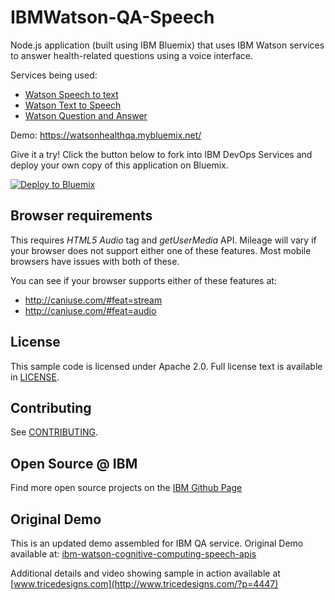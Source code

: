 # IBMWatson-QA-Speech
  Node.js application (built using IBM Bluemix) that uses IBM Watson services to answer health-related questions using a voice interface.


  Services being used:
   * [Watson Speech to text](http://www.ibm.com/smarterplanet/us/en/ibmwatson/developercloud/question-answer.html)
   * [Watson Text to Speech](http://www.ibm.com/smarterplanet/us/en/ibmwatson/developercloud/text-to-speech.html)
   * [Watson Question and Answer](http://www.ibm.com/smarterplanet/us/en/ibmwatson/developercloud/speech-to-text.html)

Demo: https://watsonhealthqa.mybluemix.net/

Give it a try! Click the button below to fork into IBM DevOps Services and deploy your own copy of this application on Bluemix.

[![Deploy to Bluemix](https://bluemix.net/deploy/button.png)](https://bluemix.net/deploy?repository=https://github.com/germanattanasio/IBMWatson-QA-Speech)

## Browser requirements
  This requires *HTML5 Audio* tag and *getUserMedia* API. Mileage will vary if your browser does not support either one of these features. Most mobile browsers have issues with both of these.

  You can see if your browser supports either of these features at:
   * http://caniuse.com/#feat=stream
   * http://caniuse.com/#feat=audio

## License

  This sample code is licensed under Apache 2.0. Full license text is available in [LICENSE](LICENSE).

## Contributing

  See [CONTRIBUTING](CONTRIBUTING.md).

## Open Source @ IBM
  Find more open source projects on the [IBM Github Page](http://ibm.github.io/)

## Original Demo
  This is an updated demo assembled for IBM QA service.  Original Demo available at: [ibm-watson-cognitive-computing-speech-apis](www.tricedesigns.com/2014/11/26/ibm-watson-cognitive-computing-speech-apis/)

  Additional details and video showing sample in action available at [www.tricedesigns.com](http://www.tricedesigns.com/?p=4447)
